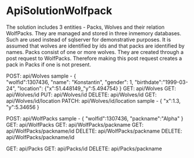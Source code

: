 # ApiSolutionWolfpack
The solution includes 3 entities - Packs, Wolves and their relation WolfPacks.
They are managed and stored in three inmemory databases. Such are used instead of sqlserver for demonstrative purposes.
It is assumed that wolves are identified by ids and that packs are identified by names.
Packs consist of one or more wolves. They are created through a post request to WolfPacks.
Therefore making this post request creates a pack in Packs if one is not present.

POST: api/Wolves
sample -
        {	
            "wolfid":1307436,
            "name": "Konstantin",
            "gender": 1,
            "birthdate":"1999-03-24",
            "location": {"x":51.448149,,"y":5.494754}
        }
GET: api/Wolves
GET: api/Wolves/id
PUT: api/Wolves/id
DELETE: api/Wolves/id
GET: api/Wolves/id/location
PATCH: api/Wolves/id/location
sample -
        {
          "x":1.3,
          "y":5.34656
        }

POST: api/WolfPacks
sample -
        {
          "wolfid":1307436,
          "packname":"Alpha"
        }
GET: api/WolfPacks
GET: api/WolfPacks/packname
GET: api/WolfPacks/packname/id
DELETE: api/WolfPacks/packname
DELETE: api/WolfPacks/packname/id

GET: api/Packs
GET: api/Packs/id
DELETE: api/Packs/packname
